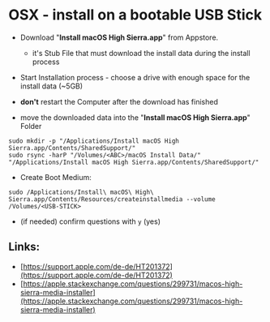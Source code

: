 # OSX - install on a bootable USB Stick



* Download "**Install macOS High Sierra.app**" from Appstore.
  * it's Stub File that must download the install data during the install process
* Start Installation process - choose a drive with enough space for the install data (~5GB)

* **don't** restart the Computer after the download has finished

* move the downloaded data into the "**Install macOS High Sierra.app**" Folder

```
sudo mkdir -p "/Applications/Install macOS High Sierra.app/Contents/SharedSupport/"
sudo rsync -harP "/Volumes/<ABC>/macOS Install Data/" "/Applications/Install macOS High Sierra.app/Contents/SharedSupport/"
```

* Create Boot Medium:

```
sudo /Applications/Install\ macOS\ High\ Sierra.app/Contents/Resources/createinstallmedia --volume /Volumes/<USB-STICK>
```

* (if needed) confirm questions with `y` (yes)

## Links:

* [https://support.apple.com/de-de/HT201372](https://support.apple.com/de-de/HT201372)
* [https://apple.stackexchange.com/questions/299731/macos-high-sierra-media-installer](https://apple.stackexchange.com/questions/299731/macos-high-sierra-media-installer)



